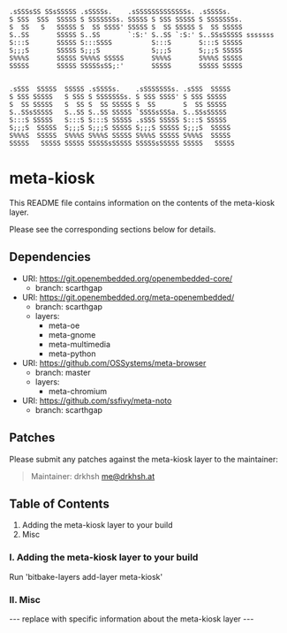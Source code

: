 ```
.sSSSsSS SSsSSSSS .sSSSSs.    .sSSSSSSSSSSSSSs. .sSSSSs.
S SSS  SSS  SSSSS S SSSSSSSs. SSSSS S SSS SSSSS S SSSSSSSs.
S  SS   S   SSSSS S  SS SSSS' SSSSS S  SS SSSSS S  SS SSSSS
S..SS       SSSSS S..SS       `:S:' S..SS `:S:' S..SSsSSSSS sssssss
S:::S       SSSSS S:::SSSS          S:::S       S:::S SSSSS
S;;;S       SSSSS S;;;S             S;;;S       S;;;S SSSSS
S%%%S       SSSSS S%%%S SSSSS       S%%%S       S%%%S SSSSS
SSSSS       SSSSS SSSSSsSS;:'       SSSSS       SSSSS SSSSS


.sSSS  SSSSS  SSSSS .sSSSSs.    .sSSSSSSSs. .sSSS  SSSSS
S SSS SSSSS   S SSS S SSSSSSSs. S SSS SSSS' S SSS SSSSS
S  SS SSSSS   S  SS S  SS SSSSS S  SS       S  SS SSSSS
S..SSsSSSSS   S..SS S..SS SSSSS `SSSSsSSSa. S..SSsSSSSS
S:::S SSSSS   S:::S S:::S SSSSS .sSSS SSSSS S:::S SSSSS
S;;;S  SSSSS  S;;;S S;;;S SSSSS S;;;S SSSSS S;;;S  SSSSS
S%%%S  SSSSS  S%%%S S%%%S SSSSS S%%%S SSSSS S%%%S  SSSSS
SSSSS   SSSSS SSSSS SSSSSsSSSSS SSSSSsSSSSS SSSSS   SSSSS
```

# meta-kiosk

This README file contains information on the contents of the meta-kiosk layer.

Please see the corresponding sections below for details.

## Dependencies

- URI: https://git.openembedded.org/openembedded-core/
  * branch: scarthgap
- URI: https://git.openembedded.org/meta-openembedded/
  * branch: scarthgap
  * layers:
    - meta-oe
    - meta-gnome
    - meta-multimedia
    - meta-python
- URI: https://github.com/OSSystems/meta-browser
  * branch: master
  * layers:
    - meta-chromium
- URI: https://github.com/ssfivy/meta-noto
  * branch: scarthgap

## Patches

Please submit any patches against the meta-kiosk layer to the maintainer:

> Maintainer: drkhsh <me@drkhsh.at>

## Table of Contents

1. Adding the meta-kiosk layer to your build
2. Misc

### I. Adding the meta-kiosk layer to your build

Run 'bitbake-layers add-layer meta-kiosk'

### II. Misc

--- replace with specific information about the meta-kiosk layer ---
